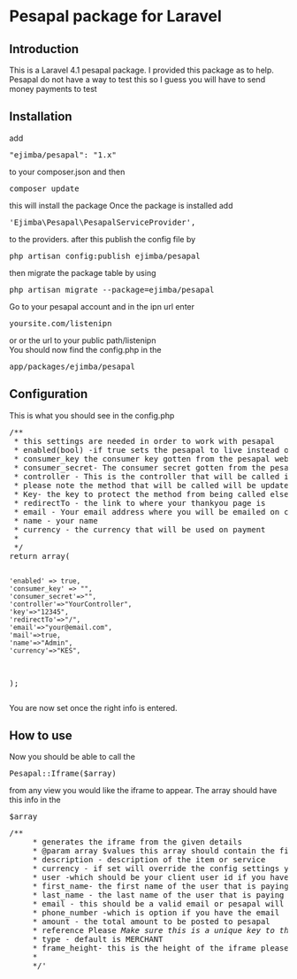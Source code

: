Pesapal package for Laravel
=======
<h2>Introduction</h2>
This is a Laravel 4.1 pesapal package.
I provided this package as to help.
Pesapal do not have a way to test this so I guess you will have to send money
payments to test

<h2>Installation</h2>
add <pre>"ejimba/pesapal": "1.x"</pre> to your composer.json and then <pre>composer update</pre>
this will install the package
Once the package is installed add <pre>'Ejimba\Pesapal\PesapalServiceProvider',</pre> to the providers.
after this publish the config file by <pre>php artisan config:publish ejimba/pesapal</pre>
then migrate the package table by using <pre>php artisan migrate --package=ejimba/pesapal</pre>
Go to your pesapal account and in the ipn url enter <pre>yoursite.com/listenipn</pre> or or the url to your public path/listenipn<br/>
You should now find the config.php in the <pre>app/packages/ejimba/pesapal </pre>


<h2>Configuration</h2>
This is what you should see in the config.php
<pre>
/**
 * this settings are needed in order to work with pesapal
 * enabled(bool) -if true sets the pesapal to live instead of demo website that was not functioning at the time of writing this package
 * consumer_key the consumer key gotten from the pesapal website
 * consumer_secret- The consumer secret gotten from the pesapal website
 * controller - This is the controller that will be called if the status is valid,
 * please note the method that will be called will be updateItem and should be static that is update($key,$reference)
 * Key- the key to protect the method from being called elsewhere
 * redirectTo - the link to where your thankyou page is
 * email - Your email address where you will be emailed on complete transaction
 * name - your name
 * currency - the currency that will be used on payment
 *
 */
return array(

    'enabled' => true,
    'consumer_key' => "",
    'consumer_secret'=>"",
    'controller'=>"YourController",
    'key'=>"12345",
    'redirectTo'=>"/",
    'email'=>"your@email.com",
    'mail'=>true,
    'name'=>"Admin",
    'currency'=>"KES",

);
</pre>
You are now set once the right info is entered.
<h2>How to use</h2>
Now you should be able to call the <pre>Pesapal::Iframe($array)</pre>
from any view you would like the iframe to appear.
The array should have this info in the <pre>$array</pre>
  <pre>/**
     * generates the iframe from the given details
     * @param array $values this array should contain the fields required by pesapal
     * description - description of the item or service
     * currency - if set will override the config settings you have of currency
     * user -which should be your client user id if you have a system of users
     * first_name- the first name of the user that is paying
     * last_name - the last name of the user that is paying
     * email - this should be a valid email or pesapal will throw an error
     * phone_number -which is option if you have the email
     * amount - the total amount to be posted to pesapal
     * reference Please <em>Make sure this is a unique key to the transaction</em>. <em>An example is the id of the item or something</em>
     * type - default is MERCHANT
     * frame_height- this is the height of the iframe please provide integers as in 900 without the px
     *
     */'
     </pre>
